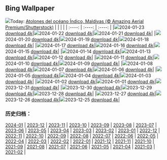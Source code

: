 ## Bing Wallpaper
![](https://global.bing.com/th?id=OHR.MaldivesAtolls_ES-ES2469932499_UHD.jpg&w=1000)Today: [Atolones del océano Índico, Maldivas (© Amazing Aerial Premium/Shutterstock)](https://global.bing.com/th?id=OHR.MaldivesAtolls_ES-ES2469932499_UHD.jpg)
|      |      |      |
| :----: | :----: | :----: |
|![](https://global.bing.com/th?id=OHR.MaldivesAtolls_ES-ES2469932499_UHD.jpg&pid=hp&w=384&h=216&rs=1&c=4)2024-01-23 [download 4k](https://global.bing.com/th?id=OHR.MaldivesAtolls_ES-ES2469932499_UHD.jpg)|![](https://global.bing.com/th?id=OHR.SantaCruzSunrise_ES-ES1191004799_UHD.jpg&pid=hp&w=384&h=216&rs=1&c=4)2024-01-22 [download 4k](https://global.bing.com/th?id=OHR.SantaCruzSunrise_ES-ES1191004799_UHD.jpg)|![](https://global.bing.com/th?id=OHR.SquirrelNetherlands_ES-ES2236986269_UHD.jpg&pid=hp&w=384&h=216&rs=1&c=4)2024-01-21 [download 4k](https://global.bing.com/th?id=OHR.SquirrelNetherlands_ES-ES2236986269_UHD.jpg)|
|![](https://global.bing.com/th?id=OHR.MacaroniPenguins_ES-ES2099572646_UHD.jpg&pid=hp&w=384&h=216&rs=1&c=4)2024-01-20 [download 4k](https://global.bing.com/th?id=OHR.MacaroniPenguins_ES-ES2099572646_UHD.jpg)|![](https://global.bing.com/th?id=OHR.PlitviceWinter_ES-ES1965080924_UHD.jpg&pid=hp&w=384&h=216&rs=1&c=4)2024-01-19 [download 4k](https://global.bing.com/th?id=OHR.PlitviceWinter_ES-ES1965080924_UHD.jpg)|![](https://global.bing.com/th?id=OHR.EstanyColomina_ES-ES2289553231_UHD.jpg&pid=hp&w=384&h=216&rs=1&c=4)2024-01-18 [download 4k](https://global.bing.com/th?id=OHR.EstanyColomina_ES-ES2289553231_UHD.jpg)|
|![](https://global.bing.com/th?id=OHR.SleepyWolf_ES-ES1847599512_UHD.jpg&pid=hp&w=384&h=216&rs=1&c=4)2024-01-17 [download 4k](https://global.bing.com/th?id=OHR.SleepyWolf_ES-ES1847599512_UHD.jpg)|![](https://global.bing.com/th?id=OHR.LakeLouise_ES-ES1691998822_UHD.jpg&pid=hp&w=384&h=216&rs=1&c=4)2024-01-16 [download 4k](https://global.bing.com/th?id=OHR.LakeLouise_ES-ES1691998822_UHD.jpg)|![](https://global.bing.com/th?id=OHR.IceChapel_ES-ES1557442050_UHD.jpg&pid=hp&w=384&h=216&rs=1&c=4)2024-01-15 [download 4k](https://global.bing.com/th?id=OHR.IceChapel_ES-ES1557442050_UHD.jpg)|
|![](https://global.bing.com/th?id=OHR.HokkaidoSwans_ES-ES1414604730_UHD.jpg&pid=hp&w=384&h=216&rs=1&c=4)2024-01-14 [download 4k](https://global.bing.com/th?id=OHR.HokkaidoSwans_ES-ES1414604730_UHD.jpg)|![](https://global.bing.com/th?id=OHR.HanaHighway_ES-ES1267688219_UHD.jpg&pid=hp&w=384&h=216&rs=1&c=4)2024-01-13 [download 4k](https://global.bing.com/th?id=OHR.HanaHighway_ES-ES1267688219_UHD.jpg)|![](https://global.bing.com/th?id=OHR.FestaMajorBarcelona_ES-ES2068839332_UHD.jpg&pid=hp&w=384&h=216&rs=1&c=4)2024-01-12 [download 4k](https://global.bing.com/th?id=OHR.FestaMajorBarcelona_ES-ES2068839332_UHD.jpg)|
|![](https://global.bing.com/th?id=OHR.LynxSnow_ES-ES0115513442_UHD.jpg&pid=hp&w=384&h=216&rs=1&c=4)2024-01-11 [download 4k](https://global.bing.com/th?id=OHR.LynxSnow_ES-ES0115513442_UHD.jpg)|![](https://global.bing.com/th?id=OHR.MilopotamosStairs_ES-ES9277675627_UHD.jpg&pid=hp&w=384&h=216&rs=1&c=4)2024-01-10 [download 4k](https://global.bing.com/th?id=OHR.MilopotamosStairs_ES-ES9277675627_UHD.jpg)|![](https://global.bing.com/th?id=OHR.BalloonDay_ES-ES6385510449_UHD.jpg&pid=hp&w=384&h=216&rs=1&c=4)2024-01-09 [download 4k](https://global.bing.com/th?id=OHR.BalloonDay_ES-ES6385510449_UHD.jpg)|
|![](https://global.bing.com/th?id=OHR.BerninaPass_ES-ES9729899080_UHD.jpg&pid=hp&w=384&h=216&rs=1&c=4)2024-01-08 [download 4k](https://global.bing.com/th?id=OHR.BerninaPass_ES-ES9729899080_UHD.jpg)|![](https://global.bing.com/th?id=OHR.DevilsMarbles_ES-ES9592851915_UHD.jpg&pid=hp&w=384&h=216&rs=1&c=4)2024-01-07 [download 4k](https://global.bing.com/th?id=OHR.DevilsMarbles_ES-ES9592851915_UHD.jpg)|![](https://global.bing.com/th?id=OHR.CrabappleChaffinch_ES-ES9402342278_UHD.jpg&pid=hp&w=384&h=216&rs=1&c=4)2024-01-06 [download 4k](https://global.bing.com/th?id=OHR.CrabappleChaffinch_ES-ES9402342278_UHD.jpg)|
|![](https://global.bing.com/th?id=OHR.KingsDay_ES-ES9269541177_UHD.jpg&pid=hp&w=384&h=216&rs=1&c=4)2024-01-05 [download 4k](https://global.bing.com/th?id=OHR.KingsDay_ES-ES9269541177_UHD.jpg)|![](https://global.bing.com/th?id=OHR.GoldenGateLight_ES-ES8887697115_UHD.jpg&pid=hp&w=384&h=216&rs=1&c=4)2024-01-04 [download 4k](https://global.bing.com/th?id=OHR.GoldenGateLight_ES-ES8887697115_UHD.jpg)|![](https://global.bing.com/th?id=OHR.BodleianCeiling_ES-ES8751450139_UHD.jpg&pid=hp&w=384&h=216&rs=1&c=4)2024-01-03 [download 4k](https://global.bing.com/th?id=OHR.BodleianCeiling_ES-ES8751450139_UHD.jpg)|
|![](https://global.bing.com/th?id=OHR.BhutanSolstice_ES-ES8582320012_UHD.jpg&pid=hp&w=384&h=216&rs=1&c=4)2024-01-02 [download 4k](https://global.bing.com/th?id=OHR.BhutanSolstice_ES-ES8582320012_UHD.jpg)|![](https://global.bing.com/th?id=OHR.SleepingFox_ES-ES8416762367_UHD.jpg&pid=hp&w=384&h=216&rs=1&c=4)2024-01-01 [download 4k](https://global.bing.com/th?id=OHR.SleepingFox_ES-ES8416762367_UHD.jpg)|![](https://global.bing.com/th?id=OHR.SpainNewYear_ES-ES8250941524_UHD.jpg&pid=hp&w=384&h=216&rs=1&c=4)2023-12-31 [download 4k](https://global.bing.com/th?id=OHR.SpainNewYear_ES-ES8250941524_UHD.jpg)|
|![](https://global.bing.com/th?id=OHR.TadamiWinter_ES-ES7930493260_UHD.jpg&pid=hp&w=384&h=216&rs=1&c=4)2023-12-30 [download 4k](https://global.bing.com/th?id=OHR.TadamiWinter_ES-ES7930493260_UHD.jpg)|![](https://global.bing.com/th?id=OHR.BlueAmsterdam_ES-ES6291079085_UHD.jpg&pid=hp&w=384&h=216&rs=1&c=4)2023-12-29 [download 4k](https://global.bing.com/th?id=OHR.BlueAmsterdam_ES-ES6291079085_UHD.jpg)|![](https://global.bing.com/th?id=OHR.GreenlandHumpback_ES-ES6074840810_UHD.jpg&pid=hp&w=384&h=216&rs=1&c=4)2023-12-28 [download 4k](https://global.bing.com/th?id=OHR.GreenlandHumpback_ES-ES6074840810_UHD.jpg)|
|![](https://global.bing.com/th?id=OHR.KirkjufellAurora_ES-ES5949558087_UHD.jpg&pid=hp&w=384&h=216&rs=1&c=4)2023-12-27 [download 4k](https://global.bing.com/th?id=OHR.KirkjufellAurora_ES-ES5949558087_UHD.jpg)|![](https://global.bing.com/th?id=OHR.BoxingDaySunrise_ES-ES5793885538_UHD.jpg&pid=hp&w=384&h=216&rs=1&c=4)2023-12-26 [download 4k](https://global.bing.com/th?id=OHR.BoxingDaySunrise_ES-ES5793885538_UHD.jpg)|![](https://global.bing.com/th?id=OHR.CaribouChristmas_ES-ES3276202379_UHD.jpg&pid=hp&w=384&h=216&rs=1&c=4)2023-12-25 [download 4k](https://global.bing.com/th?id=OHR.CaribouChristmas_ES-ES3276202379_UHD.jpg)|

### 历史归档：
[2024-01](https://github.com/niumoo/bing-wallpaper/tree/main/picture/2024-01/) | [2023-12](https://github.com/niumoo/bing-wallpaper/tree/main/picture/2023-12/) | [2023-11](https://github.com/niumoo/bing-wallpaper/tree/main/picture/2023-11/) | [2023-10](https://github.com/niumoo/bing-wallpaper/tree/main/picture/2023-10/) | [2023-09](https://github.com/niumoo/bing-wallpaper/tree/main/picture/2023-09/) | [2023-08](https://github.com/niumoo/bing-wallpaper/tree/main/picture/2023-08/) | [2023-07](https://github.com/niumoo/bing-wallpaper/tree/main/picture/2023-07/) | [2023-06](https://github.com/niumoo/bing-wallpaper/tree/main/picture/2023-06/) | 
[2023-05](https://github.com/niumoo/bing-wallpaper/tree/main/picture/2023-05/) | [2023-04](https://github.com/niumoo/bing-wallpaper/tree/main/picture/2023-04/) | [2023-03](https://github.com/niumoo/bing-wallpaper/tree/main/picture/2023-03/) | [2023-02](https://github.com/niumoo/bing-wallpaper/tree/main/picture/2023-02/) | [2023-01](https://github.com/niumoo/bing-wallpaper/tree/main/picture/2023-01/) | [2022-12](https://github.com/niumoo/bing-wallpaper/tree/main/picture/2022-12/) | [2022-11](https://github.com/niumoo/bing-wallpaper/tree/main/picture/2022-11/) | [2022-10](https://github.com/niumoo/bing-wallpaper/tree/main/picture/2022-10/) | 
[2022-09](https://github.com/niumoo/bing-wallpaper/tree/main/picture/2022-09/) | [2022-08](https://github.com/niumoo/bing-wallpaper/tree/main/picture/2022-08/) | [2022-07](https://github.com/niumoo/bing-wallpaper/tree/main/picture/2022-07/) | [2022-06](https://github.com/niumoo/bing-wallpaper/tree/main/picture/2022-06/) | [2022-05](https://github.com/niumoo/bing-wallpaper/tree/main/picture/2022-05/) | [2022-04](https://github.com/niumoo/bing-wallpaper/tree/main/picture/2022-04/) | [2022-03](https://github.com/niumoo/bing-wallpaper/tree/main/picture/2022-03/) | [2022-02](https://github.com/niumoo/bing-wallpaper/tree/main/picture/2022-02/) | 
[2022-01](https://github.com/niumoo/bing-wallpaper/tree/main/picture/2022-01/) | [2021-12](https://github.com/niumoo/bing-wallpaper/tree/main/picture/2021-12/) | [2021-11](https://github.com/niumoo/bing-wallpaper/tree/main/picture/2021-11/) | [2021-10](https://github.com/niumoo/bing-wallpaper/tree/main/picture/2021-10/) | [2021-09](https://github.com/niumoo/bing-wallpaper/tree/main/picture/2021-09/) | [2021-08](https://github.com/niumoo/bing-wallpaper/tree/main/picture/2021-08/) | [2021-07](https://github.com/niumoo/bing-wallpaper/tree/main/picture/2021-07/) | [2021-06](https://github.com/niumoo/bing-wallpaper/tree/main/picture/2021-06/) | 
[2021-05](https://github.com/niumoo/bing-wallpaper/tree/main/picture/2021-05/) | [2021-04](https://github.com/niumoo/bing-wallpaper/tree/main/picture/2021-04/) | [2021-03](https://github.com/niumoo/bing-wallpaper/tree/main/picture/2021-03/) | [2021-02](https://github.com/niumoo/bing-wallpaper/tree/main/picture/2021-02/) | 